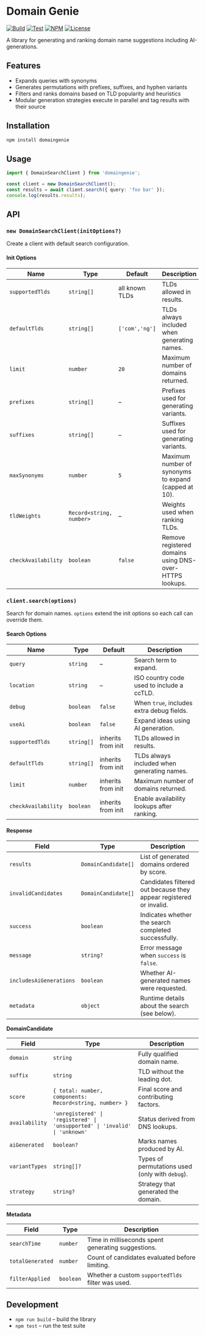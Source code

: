 # Domain Genie

[![Build](https://github.com/namewiz/domaingenie/actions/workflows/build.yml/badge.svg)](https://github.com/namewiz/domaingenie/actions/workflows/build.yml)
[![Test](https://github.com/namewiz/domaingenie/actions/workflows/test.yml/badge.svg)](https://github.com/namewiz/domaingenie/actions/workflows/test.yml)
[![NPM](http://img.shields.io/npm/v/domaingenie.svg)](https://www.npmjs.com/package/domaingenie)
[![License](https://img.shields.io/npm/l/domaingenie.svg)](https://github.com/namewiz/domaingenie/blob/main/LICENSE)

A library for generating and ranking domain name suggestions including AI-generations.

## Features
- Expands queries with synonyms
- Generates permutations with prefixes, suffixes, and hyphen variants
- Filters and ranks domains based on TLD popularity and heuristics
- Modular generation strategies execute in parallel and tag results with their source

## Installation
```bash
npm install domaingenie
```

## Usage
```ts
import { DomainSearchClient } from 'domaingenie';

const client = new DomainSearchClient();
const results = await client.search({ query: 'foo bar' });
console.log(results.results);
```

## API

### `new DomainSearchClient(initOptions?)`

Create a client with default search configuration.

#### Init Options

| Name | Type | Default | Description |
| --- | --- | --- | --- |
| `supportedTlds` | `string[]` | all known TLDs | TLDs allowed in results. |
| `defaultTlds` | `string[]` | `['com','ng']` | TLDs always included when generating names. |
| `limit` | `number` | `20` | Maximum number of domains returned. |
| `prefixes` | `string[]` | – | Prefixes used for generating variants. |
| `suffixes` | `string[]` | – | Suffixes used for generating variants. |
| `maxSynonyms` | `number` | `5` | Maximum number of synonyms to expand (capped at 10). |
| `tldWeights` | `Record<string, number>` | – | Weights used when ranking TLDs. |
| `checkAvailability` | `boolean` | `false` | Remove registered domains using DNS-over-HTTPS lookups. |

### `client.search(options)`

Search for domain names. `options` extend the init options so each call can override them.

#### Search Options

| Name | Type | Default | Description |
| --- | --- | --- | --- |
| `query` | `string` | – | Search term to expand. |
| `location` | `string` | – | ISO country code used to include a ccTLD. |
| `debug` | `boolean` | `false` | When `true`, includes extra debug fields. |
| `useAi` | `boolean` | `false` | Expand ideas using AI generation. |
| `supportedTlds` | `string[]` | inherits from init | TLDs allowed in results. |
| `defaultTlds` | `string[]` | inherits from init | TLDs always included when generating names. |
| `limit` | `number` | inherits from init | Maximum number of domains returned. |
| `checkAvailability` | `boolean` | inherits from init | Enable availability lookups after ranking. |

#### Response

| Field | Type | Description |
| --- | --- | --- |
| `results` | `DomainCandidate[]` | List of generated domains ordered by score. |
| `invalidCandidates` | `DomainCandidate[]` | Candidates filtered out because they appear registered or invalid. |
| `success` | `boolean` | Indicates whether the search completed successfully. |
| `message` | `string?` | Error message when `success` is `false`. |
| `includesAiGenerations` | `boolean` | Whether AI-generated names were requested. |
| `metadata` | `object` | Runtime details about the search (see below). |

**DomainCandidate**

| Field | Type | Description |
| --- | --- | --- |
| `domain` | `string` | Fully qualified domain name. |
| `suffix` | `string` | TLD without the leading dot. |
| `score` | `{ total: number, components: Record<string, number> }` | Final score and contributing factors. |
| `availability` | `'unregistered' \| 'registered' \| 'unsupported' \| 'invalid' \| 'unknown'` | Status derived from DNS lookups. |
| `aiGenerated` | `boolean?` | Marks names produced by AI. |
| `variantTypes` | `string[]?` | Types of permutations used (only with `debug`). |
| `strategy` | `string?` | Strategy that generated the domain. |

**Metadata**

| Field | Type | Description |
| --- | --- | --- |
| `searchTime` | `number` | Time in milliseconds spent generating suggestions. |
| `totalGenerated` | `number` | Count of candidates evaluated before limiting. |
| `filterApplied` | `boolean` | Whether a custom `supportedTlds` filter was used. |

## Development
- `npm run build` – build the library
- `npm test` – run the test suite
